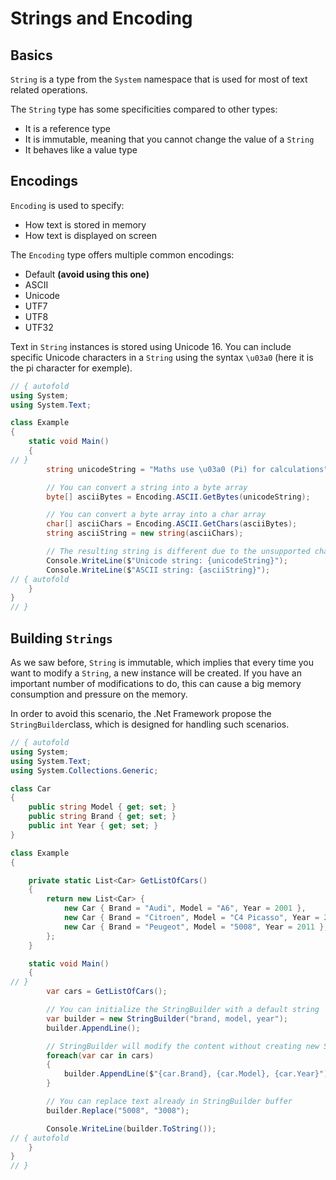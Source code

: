 # Strings and Encoding

## Basics

`String` is a type from the `System` namespace that is used for most of text related operations.

The `String` type has some specificities compared to other types:

* It is a reference type
* It is immutable, meaning that you cannot change the value of a `String`
* It behaves like a value type


## Encodings

`Encoding` is used to specify:
* How text is stored in memory
* How text is displayed on screen

The `Encoding` type offers multiple common encodings:
* Default **(avoid using this one)**
* ASCII
* Unicode
* UTF7
* UTF8
* UTF32
 
Text in `String` instances is stored using Unicode 16.
You can include specific Unicode characters in a `String` using the syntax `\u03a0` (here it is the pi character for exemple).

```C# runnable
// { autofold 
using System;
using System.Text;

class Example 
{
    static void Main() 
    {
// }
        string unicodeString = "Maths use \u03a0 (Pi) for calculations";

        // You can convert a string into a byte array
        byte[] asciiBytes = Encoding.ASCII.GetBytes(unicodeString);

        // You can convert a byte array into a char array
        char[] asciiChars = Encoding.ASCII.GetChars(asciiBytes);
        string asciiString = new string(asciiChars);

        // The resulting string is different due to the unsupported character for ASCII encoding
        Console.WriteLine($"Unicode string: {unicodeString}");
        Console.WriteLine($"ASCII string: {asciiString}");
// { autofold   
    }   
}
// }
```

## Building `Strings`

As we saw before, `String` is immutable, which implies that every time you want to modify a `String`, a new instance will be created.
If you have an important number of modifications to do, this can cause a big memory consumption and pressure on the memory.

In order to avoid this scenario, the .Net Framework propose the `StringBuilder`class, which is designed for handling such scenarios.

```C# runnable
// { autofold
using System;
using System.Text;
using System.Collections.Generic;

class Car 
{
    public string Model { get; set; }
    public string Brand { get; set; }
    public int Year { get; set; }
}

class Example 
{

    private static List<Car> GetListOfCars()
    {
        return new List<Car> {
            new Car { Brand = "Audi", Model = "A6", Year = 2001 },
            new Car { Brand = "Citroen", Model = "C4 Picasso", Year = 2015 },
            new Car { Brand = "Peugeot", Model = "5008", Year = 2011 },
        };
    }

    static void Main() 
    {
// }
        var cars = GetListOfCars();

        // You can initialize the StringBuilder with a default string
        var builder = new StringBuilder("brand, model, year");
        builder.AppendLine();

        // StringBuilder will modify the content without creating new String instance
        foreach(var car in cars)
        {
            builder.AppendLine($"{car.Brand}, {car.Model}, {car.Year}");
        }

        // You can replace text already in StringBuilder buffer
        builder.Replace("5008", "3008");

        Console.WriteLine(builder.ToString());
// { autofold
    }
}
// }
```